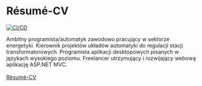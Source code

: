 # Résumé-CV
[![CI/CD](https://github.com/PierreSimonDeLaplace/Resume-CV/actions/workflows/build_and_deploy.yml/badge.svg)](https://github.com/PierreSimonDeLaplace/Resume-CV/actions/workflows/build_and_deploy.yml)<br>

Ambitny programista/automatyk zawodowo pracujący w sektorze energetyki. Kierownik projektów układów automatyki do regulacji stacji transformatorowych. Programista aplikacji desktopowych pisanych w językach wysokiego poziomu. Freelancer utrzymujący i rozwijający webową aplikację ASP.NET MVC.<br><br>
<a href="https://pierresimondelaplace.github.io/Resume-CV/resume-cv.pdf">Résumé-CV</a>